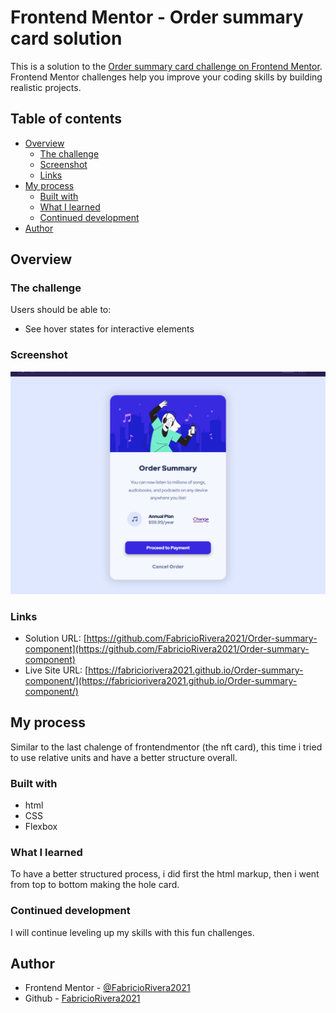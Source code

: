 # Frontend Mentor - Order summary card solution

This is a solution to the [Order summary card challenge on Frontend Mentor](https://www.frontendmentor.io/challenges/order-summary-component-QlPmajDUj). Frontend Mentor challenges help you improve your coding skills by building realistic projects.

## Table of contents

- [Overview](#overview)
  - [The challenge](#the-challenge)
  - [Screenshot](#screenshot)
  - [Links](#links)
- [My process](#my-process)
  - [Built with](#built-with)
  - [What I learned](#what-i-learned)
  - [Continued development](#continued-development)
- [Author](#author)

## Overview

### The challenge

Users should be able to:

- See hover states for interactive elements

### Screenshot

![](./snapshot/snapshot.jpg)

### Links

- Solution URL: [https://github.com/FabricioRivera2021/Order-summary-component](https://github.com/FabricioRivera2021/Order-summary-component)
- Live Site URL: [https://fabriciorivera2021.github.io/Order-summary-component/](https://fabriciorivera2021.github.io/Order-summary-component/)

## My process

Similar to the last chalenge of frontendmentor (the nft card), this time i tried to use relative units and have a better structure overall.

### Built with

- html
- CSS
- Flexbox

### What I learned

To have a better structured process, i did first the html markup, then i went from top to bottom making the hole card.

### Continued development

I will continue leveling up my skills with this fun challenges.

## Author

- Frontend Mentor - [@FabricioRivera2021](https://www.frontendmentor.io/profile/FabricioRivera2021)
- Github - [FabricioRivera2021](https://github.com/FabricioRivera2021)
